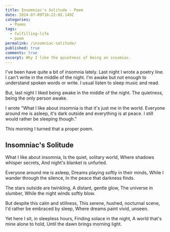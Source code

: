 ```yaml
---
title: Insomniac's Solitude - Poem
date: 2024-07-09T16:22:02.149Z
categories:
  - Poems
tags:
  - fulfilling-life
  - poem
permalink: /insomniac-solitude/
published: true
comments: true
excerpt: Why I like the quietness of being an insomiac.
---
```

I've been have quite a bit of insomnia lately. Last night I wrote a poetry line. I can't write in the middle of the night. I'm awake but not enough to understand spoken words or write. I usual listen to sleep music and read.

But, last night I liked being awake in the middle of the night. The quietness, being the only person awake.

I wrote "What I like about insomnia is that it's just me in the world. Everyone around me is asleep, it's dark outside and everything is at peace. I still would rather be sleeping though."

This morning I turned that a proper poem.

## Insomniac's Solitude
What I like about insomnia,
Is the quiet, solitary world,
Where shadows whisper secrets,
And night's blanket is unfurled.

Everyone around me is asleep,
Dreams playing softly in their minds,
While I wander through the silence,
In the peace that darkness finds.

The stars outside are twinkling,
A distant, gentle glow,
The universe in slumber,
While the night winds softly blow.

But despite this calm and stillness,
This serene, hushed, nocturnal scene,
I'd rather be embraced by sleep,
Where dreams paint vivid, unseen.

Yet here I sit, in sleepless hours,
Finding solace in the night,
A world that's mine alone to hold,
Until the dawn brings morning light.